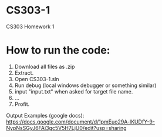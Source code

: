 # CS303-1
CS303 Homework 1

# How to run the code:
1. Download all files as .zip
2. Extract.
3. Open CS303-1.sln
4. Run debug (local windows debugger or something similar)
5. input "input.txt" when asked for target file name.
6. ...
7. Profit.

Output Examples (google docs): 
https://docs.google.com/document/d/1pmEuo29A-lKUDfY-9-NypNsSGyJ6FAi3gc5V5H7LjU0/edit?usp=sharing
